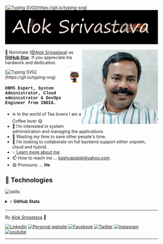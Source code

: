 [![Typing SVG](https://readme-typing-svg.herokuapp.com?font=Henny%20Penny&color=db5f17&size=30&width=500&lines=Hi+,+I+am+.+.+.)](https://git.io/typing-svg)
![](https://github.com/coolaries26/coolaries26/blob/main/alok.name.png)
<!-- markdownlint-disable MD033 -->

<a href="[https://app.daily.dev/coolaries26](https://app.daily.dev/coolaries26)"><img src="https://github.com/coolaries26/coolaries26/blob/main/AlokSrivastava%20002S11%20Bangalore%20Manyatha%2C%20MD4.jpg" width="250" align="right" alt="Alok Srivastava's Dev Card"/></a>

<!-- markdownlint-enable MD033 -->
📢 Nominate ([@Alok Srivastava](https://coolaries26.github.io)) as **[GitHub Star](https://stars.github.com/nominate)**. If you appreciate his hardwork and dedication.


<!-- markdownlint-disable MD033 -->
<a href="https://coolaries26.github.io/coolaries26"><img src="https://github.com/coolaries26/coolaries26/blob/main/log_oa.gif" width="50" align="right" alt="I Am Alok"/></a>
<!-- markdownlint-enable MD033 -->
[![Typing SVG](https://readme-typing-svg.herokuapp.com?font=VT323&color=335bff&size=30&width=500&lines=IBM+DB2+DBA+.+.+.;MSSQL+DBA+.+.+.;PostgreSql+DBA+.+.+.;System+Adminstrator+.+.+.;DevOps+Engineer+.+.+.;Cloud+Provisioning+and+maintenance+.+.+.;Automation+Is+Fun+.+.+.;Always+learning+new+things+.+.+.;Nice+to+meet+you+.+.+.)](https://git.io/typing-svg)
<!-- markdownlint-disable MD033 -->
<h4 style="font-family: courier"> DBMS Expert, System Administrator, Cloud administrator & DevOps Engineer from<b> INDIA.</b></h2>
<!-- markdownlint-enable MD033 -->

- ☕ In the world of Tea lovers I am a Coffee lover 😋
- 👀 I’m interested in system administration and managing the applications
- 🎯 Wasting my time to save other people's time.
- 💞️ I’m looking to collaborate on full backend support either onprem, cloud and hybrid.
- 💡 [Learn more about me](https://coolaries26.github.io).
- 📫 How to reach me ... kashyapalok@yahoo.com 
- 😄 Pronouns: ... **He**


## 🔧 Technologies

![skills](https://skillicons.dev/icons?i=azure,docker,kubernetes,ansible,terraform,linux,py,bash,powershell,mysql,git,github,grafana,prometheus&theme=dark&perline=14)


<details>
    <summary>&#9889 <b>GitHub Stats</b></summary><br/>

![](https://github-readme-stats.vercel.app/api?username=coolaries26&theme=radical&hide_border=false&include_all_commits=true&count_private=true)
![](https://github-readme-streak-stats.herokuapp.com/?user=coolaries26&theme=radical&hide_border=false)
![Top Language](https://github-readme-stats.vercel.app/api/top-langs/?username=coolaries26&theme=radical&hide_border=false&include_all_commits=true&count_private=true&layout=compact)

</details>

---

By [Alok Srivastava](https://coolaries26.github.io/coolaries26) 🙏


[![LinkedIn](https://img.shields.io/badge/LinkedIn-%230077B5.svg?&style=plastic&logo=linkedin&logoColor=white)](https://www.linkedin.com/in/alok-srivastava-42383320/)
[![Personal website](https://img.shields.io/badge/Personal%20Website-%2332fge.svg?&style=plastic&logo=Personal%20Website&logoColor=white)](https://coolaries26.github.io)
[![Facebook](https://img.shields.io/badge/Facebook-%231877F2.svg?&style=plastic&logo=facebook&logoColor=white)](https://facebook.com/coolaries26)
[![Twitter](https://img.shields.io/badge/Twitter-%231877F2.svg?&style=plastic&logo=x&logoColor=black)](https://twitter.com/coolaries26)
[![instagram](https://img.shields.io/badge/instagam-%23962fbf.svg?&style=plastic&logo=instagram&logoColor=pink)](https://www.instagram.com/alok_ballia/)
[![youtube](https://img.shields.io/badge/youtube-%23FF0000.svg?&style=plastic&logo=youtube&logoColor=white)](https://youtube.com/coolaries26)

---------------------------------------------------------------------------------------------------------

<!---
coolaries26/coolaries26 is a ✨ special ✨ repository because its `README.md` (this file) appears on your GitHub profile.
You can click the Preview link to take a look at your changes.
--->
